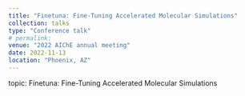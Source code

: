 ```yaml
---
title: "Finetuna: Fine-Tuning Accelerated Molecular Simulations"
collection: talks
type: "Conference talk"
# permalink:
venue: "2022 AIChE annual meeting"
date: 2022-11-13
location: "Phoenix, AZ"
---
```


topic: Finetuna: Fine-Tuning Accelerated Molecular Simulations
